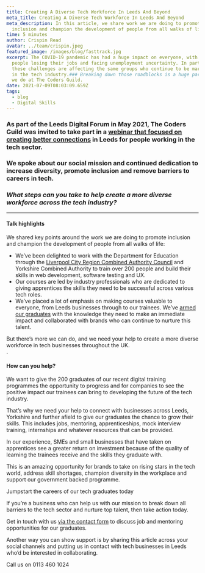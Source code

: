 ```yaml
---
title: Creating A Diverse Tech Workforce In Leeds And Beyond
meta_title: Creating A Diverse Tech Workforce In Leeds And Beyond
meta_description: In this article, we share work we are doing to promote
  inclusion and champion the development of people from all walks of life
time: 5 minutes
author: Crispin Read
avatar: ../team/crispin.jpeg
featured_image: /images/blog/fasttrack.jpg
excerpt: The COVID-19 pandemic has had a huge impact on everyone, with lots of
  people losing their jobs and facing unemployment uncertainty. In particular,
  these challenges are affecting the same groups who continue to be marginalised
  in the tech industry.### Breaking down those roadblocks is a huge part of what
  we do at The Coders Guild.
date: 2021-07-09T08:03:09.659Z
tags:
  - blog
  - Digital Skills
---
```

### As part of the Leeds Digital Forum in May 2021, The Coders Guild was  invited to take part in a [webinar that focused on creating better connections](https://www.youtube.com/watch?v=rXeMoDGCgEw) in Leeds for people working in the tech sector.

### We spoke about our social mission and continued dedication to increase diversity, promote inclusion and remove barriers to careers in tech.

### *What steps can you take to help create a more diverse workforce across the tech industry?*

- - -

#### Talk highlights

We shared key points around the work we are doing to promote inclusion and champion the development of people from all walks of life:

* We’ve been delighted to work with the Department for Education through the [Liverpool City Region Combined Authority Council](https://thecodersguild.org.uk/blog/liverpool-city-region-to-receive-an-extension-of-digital-skills-courses-into-the-summer-of-2021/) and Yorkshire Combined Authority to train over 200 people and build their skills in web development, software testing and UX.
* Our courses are led by industry professionals who are dedicated to giving apprentices the skills they need to be successful across various tech roles.
* We’ve placed a lot of emphasis on making courses valuable to everyone, from Leeds businesses through to our trainees. We’ve [armed our graduates](https://thecodersguild.org.uk/apprenticeships/) with the knowledge they need to make an immediate impact and collaborated with brands who can continue to nurture this talent. 

But there’s more we can do, and we need your help to create a more diverse workforce in tech businesses throughout the UK.\
.

#### How can you help?

We want to give the 200 graduates of our recent digital training programmes the opportunity to progress and for companies to see the positive impact our trainees can bring to developing the future of the tech industry.

That’s why we need your help to connect with businesses across Leeds, Yorkshire and further afield to give our graduates the chance to grow their skills. This includes jobs, mentoring, apprenticeships, mock interview training, internships and whatever resources that can be provided. 

In our experience, SMEs and small businesses that have taken on apprentices see a greater return on investment because of the quality of learning the trainees receive and the skills they graduate with.

This is an amazing opportunity for brands to take on rising stars in the tech world, address skill shortages, champion diversity in the workplace and support our government backed programme.

Jumpstart the careers of our tech graduates today

If you’re a business who can help us with our mission to break down all barriers to the tech sector and nurture top talent, then take action today.

Get in touch with us [via the contact form](https://thecodersguild.org.uk/contact-us/) to discuss job and mentoring opportunities for our graduates.

Another way you can show support is by sharing this article across your social channels and putting us in contact with tech businesses in Leeds who’d be interested in collaborating. 

Call us on 0113 460 1024